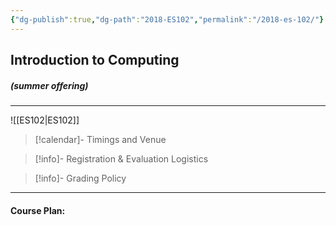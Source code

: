 ```yaml
---
{"dg-publish":true,"dg-path":"2018-ES102","permalink":"/2018-es-102/"}
---
```



## Introduction to Computing
##### (summer offering)
---


![[ES102\|ES102]]

> [!calendar]- Timings and Venue
> 
>
>

> [!info]- Registration & Evaluation Logistics
> 

> [!info]- Grading Policy
> 
>

---

#### Course Plan: 

